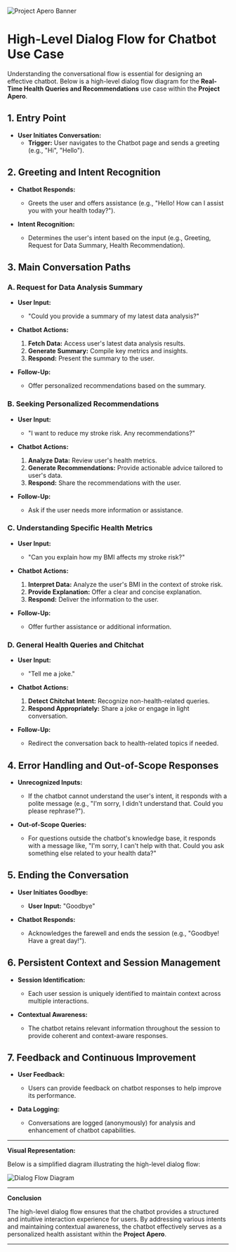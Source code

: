 ![Project Apero Banner](./img/ASP_Banner.png)

# **High-Level Dialog Flow for Chatbot Use Case**

Understanding the conversational flow is essential for designing an effective chatbot. Below is a high-level dialog flow diagram for the **Real-Time Health Queries and Recommendations** use case within the **Project Apero**.

## **1. Entry Point**

- **User Initiates Conversation:**
  - **Trigger:** User navigates to the Chatbot page and sends a greeting (e.g., "Hi", "Hello").

## **2. Greeting and Intent Recognition**

- **Chatbot Responds:**
  - Greets the user and offers assistance (e.g., "Hello! How can I assist you with your health today?").

- **Intent Recognition:**
  - Determines the user's intent based on the input (e.g., Greeting, Request for Data Summary, Health Recommendation).

## **3. Main Conversation Paths**

### **A. Request for Data Analysis Summary**

- **User Input:**
  - "Could you provide a summary of my latest data analysis?"

- **Chatbot Actions:**
  1. **Fetch Data:** Access user's latest data analysis results.
  2. **Generate Summary:** Compile key metrics and insights.
  3. **Respond:** Present the summary to the user.

- **Follow-Up:**
  - Offer personalized recommendations based on the summary.

### **B. Seeking Personalized Recommendations**

- **User Input:**
  - "I want to reduce my stroke risk. Any recommendations?"

- **Chatbot Actions:**
  1. **Analyze Data:** Review user's health metrics.
  2. **Generate Recommendations:** Provide actionable advice tailored to user's data.
  3. **Respond:** Share the recommendations with the user.

- **Follow-Up:**
  - Ask if the user needs more information or assistance.

### **C. Understanding Specific Health Metrics**

- **User Input:**
  - "Can you explain how my BMI affects my stroke risk?"

- **Chatbot Actions:**
  1. **Interpret Data:** Analyze the user's BMI in the context of stroke risk.
  2. **Provide Explanation:** Offer a clear and concise explanation.
  3. **Respond:** Deliver the information to the user.

- **Follow-Up:**
  - Offer further assistance or additional information.

### **D. General Health Queries and Chitchat**

- **User Input:**
  - "Tell me a joke."

- **Chatbot Actions:**
  1. **Detect Chitchat Intent:** Recognize non-health-related queries.
  2. **Respond Appropriately:** Share a joke or engage in light conversation.

- **Follow-Up:**
  - Redirect the conversation back to health-related topics if needed.

## **4. Error Handling and Out-of-Scope Responses**

- **Unrecognized Inputs:**
  - If the chatbot cannot understand the user's intent, it responds with a polite message (e.g., "I'm sorry, I didn't understand that. Could you please rephrase?").

- **Out-of-Scope Queries:**
  - For questions outside the chatbot's knowledge base, it responds with a message like, "I'm sorry, I can't help with that. Could you ask something else related to your health data?"

## **5. Ending the Conversation**

- **User Initiates Goodbye:**
  - **User Input:** "Goodbye"

- **Chatbot Responds:**
  - Acknowledges the farewell and ends the session (e.g., "Goodbye! Have a great day!").

## **6. Persistent Context and Session Management**

- **Session Identification:**
  - Each user session is uniquely identified to maintain context across multiple interactions.

- **Contextual Awareness:**
  - The chatbot retains relevant information throughout the session to provide coherent and context-aware responses.

## **7. Feedback and Continuous Improvement**

- **User Feedback:**
  - Users can provide feedback on chatbot responses to help improve its performance.

- **Data Logging:**
  - Conversations are logged (anonymously) for analysis and enhancement of chatbot capabilities.

---

**Visual Representation:**

Below is a simplified diagram illustrating the high-level dialog flow:

![Dialog Flow Diagram](./img/f_dialog_flow.svg)

---

**Conclusion**

The high-level dialog flow ensures that the chatbot provides a structured and intuitive interaction experience for users. By addressing various intents and maintaining contextual awareness, the chatbot effectively serves as a personalized health assistant within the **Project Apero**.

---